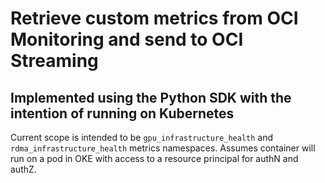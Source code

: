 # Retrieve custom metrics from OCI Monitoring and send to OCI Streaming

## Implemented using the Python SDK with the intention of running on Kubernetes
Current scope is intended to be `gpu_infrastructure_health` and `rdma_infrastructure_health` metrics namespaces. Assumes container will run on a pod in OKE with access to a resource principal for authN and authZ.